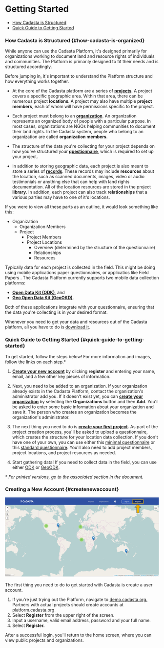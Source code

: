 # Getting Started

* [How Cadasta is Structured](#how-cadasta-is-organized)
* [Quick Guide to Getting Started](#quick-guide-to-getting-started)

### How Cadasta is Structured {#how-cadasta-is-organized}

While anyone can use the Cadasta Platform, it's designed primarily for organizations working to document land and resource rights of individuals and communities. The Platform is primarily designed to fit their needs and is structured accordingly.

Before jumping in, it's important to understand the Platform structure and how everything works together.

* At the core of the Cadasta platform are a series of **[projects](03-projects.md)**. A project covers a specific geographic area. Within that area, there can be numerous project **locations**. A project may also have multiple **project members**, each of whom will have permissions specific to the project.

* Each project must belong to an **[organization](02-organizations.md)**. An organization represents an organized body of people with a particular purpose. In most cases, organizations are NGOs helping communities to document their land rights. In the Cadasta system, people who belong to an organization are called **organization members**. 

* The structure of the data you're collecting for your project depends on how you've structured your **[questionnaire](08-XLSForms.md)**, which is required to set up your project.

* In addition to storing geographic data, each project is also meant to store a series of **[records](04-records.md)**. These records may include **resources** about the location, such as scanned documents, images, video or audio testimonials or anything else that can help with land rights documentation. All of the location resources are stored in the project **library**. In addition, each project can also track **relationships** that a various parties may have to one of it's locations.


If you were to view all these parts as an outline, it would look something like this:

* Organization
  * Organization Members
  * Project
    * Project Members
    * Project Locations
      * Overview \(determined by the structure of the questionnaire\)
      * Relationships
      * Resources


Typically data for each project is collected in the field. This might be doing using mobile applications paper questionnaires, or applicatios like Field Papers . The Cadasta Platform currently supports two mobile data collection platforms:

* **[Open Data Kit \(ODK\)](05-odkcollect.md)**, and
* **[Geo Open Data Kit \(GeoOKD\)](06-geoodkcollect.md)**.

Both of these applications integrate with your questionnaire, ensuring that the data you're collecting is in your desired format.

Whenever you need to get your data and resources out of the Cadasta platform, all you have to do is [download it](07-download.md).

### Quick Guide to Getting Started {#quick-guide-to-getting-started}

To get started, follow the steps below! For more information and images, follow the links on each step.* 

1. **[Create your new account](#createnewaccount)** by clicking **register** and entering your name, email, and a few other key pieces of information. 

2. Next, you need to be added to an organization. If your organization already exists in the Cadasta Platform, contact the organization's administrator add you. If it doesn't exist yet, you can **[create your organization](02-organizations.md)** by selecting the **Organizations** button and then **Add**. You'll be asked to enter some basic information about your organization and save it. The person who creates an organization becomes the organization's administrator. 

3. The next thing you need to do is **[create your first project](03-projects.md).** As part of the project creation process, you'll be asked to upload a questionnaire, which creates the structure for your location data collection. If you don't have one of your own, you can use either this [minimal questionnaire](assets/Minimum_cadasta_questionnaire_0.2.xlsx) or this [standard questionnaire](assets/standard_cadasta_questionnaire_0.2.xlsx). You'll also need to add project members, project locations, and project resources as needed. 

4. Start gathering data! If you need to collect data in the field, you can use either [ODK](/en/05-odkcollect.md) or [GeoODK](/en/06-geoodkcollect.md).

_* For printed versions, go to the associated section in the document._

### **Creating a New Account** {#createnewaccount}

![](/assets/sign-in-register-arrow.png)

The first thing you need to do to get started with Cadasta is create a user account.

1. If you're just trying out the Platform, navigate to [demo.cadasta.org. ](https://demo.cadasta.org)Partners with actual projects should create accounts at [platform.cadasta.org](https://platform.cadasta.org).
2. Select **Register** from the upper right of the screen. 
3. Input a username, valid email address, password and your full name.
4. Select **Register.**

After a successful login, you'll return to the home screen, where you can view public projects and organizations.

